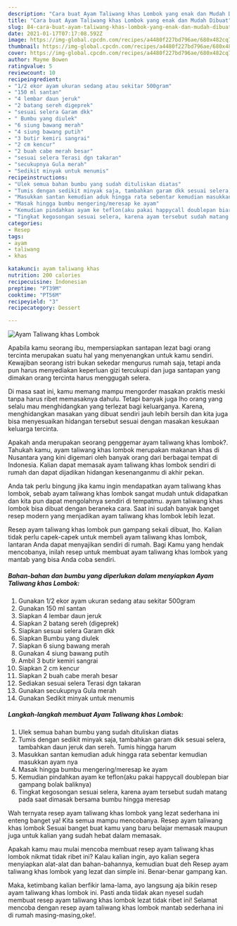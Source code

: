 ```yaml
---
description: "Cara buat Ayam Taliwang khas Lombok yang enak dan Mudah Dibuat"
title: "Cara buat Ayam Taliwang khas Lombok yang enak dan Mudah Dibuat"
slug: 84-cara-buat-ayam-taliwang-khas-lombok-yang-enak-dan-mudah-dibuat
date: 2021-01-17T07:17:08.592Z
image: https://img-global.cpcdn.com/recipes/a4480f227bd796ae/680x482cq70/ayam-taliwang-khas-lombok-foto-resep-utama.jpg
thumbnail: https://img-global.cpcdn.com/recipes/a4480f227bd796ae/680x482cq70/ayam-taliwang-khas-lombok-foto-resep-utama.jpg
cover: https://img-global.cpcdn.com/recipes/a4480f227bd796ae/680x482cq70/ayam-taliwang-khas-lombok-foto-resep-utama.jpg
author: Mayme Bowen
ratingvalue: 5
reviewcount: 10
recipeingredient:
- "1/2 ekor ayam ukuran sedang atau sekitar 500gram"
- "150 ml santan"
- "4 lembar daun jeruk"
- "2 batang sereh digeprek"
- "sesuai selera Garam dkk"
- " Bumbu yang diulek"
- "6 siung bawang merah"
- "4 siung bawang putih"
- "3 butir kemiri sangrai"
- "2 cm kencur"
- "2 buah cabe merah besar"
- "sesuai selera Terasi dgn takaran"
- "secukupnya Gula merah"
- "Sedikit minyak untuk menumis"
recipeinstructions:
- "Ulek semua bahan bumbu yang sudah dituliskan diatas"
- "Tumis dengan sedikit minyak saja, tambahkan garam dkk sesuai selera, tambahkan daun jeruk dan sereh. Tumis hingga harum"
- "Masukkan santan kemudian aduk hingga rata sebentar kemudian masukkan ayam nya"
- "Masak hingga bumbu mengering/meresap ke ayam"
- "Kemudian pindahkan ayam ke teflon(aku pakai happycall doublepan biar gampang bolak baliknya)"
- "Tingkat kegosongan sesuai selera, karena ayam tersebut sudah matang pada saat dimasak bersama bumbu hingga meresap"
categories:
- Resep
tags:
- ayam
- taliwang
- khas

katakunci: ayam taliwang khas 
nutrition: 200 calories
recipecuisine: Indonesian
preptime: "PT39M"
cooktime: "PT56M"
recipeyield: "3"
recipecategory: Dessert

---
```



![Ayam Taliwang khas Lombok](https://img-global.cpcdn.com/recipes/a4480f227bd796ae/680x482cq70/ayam-taliwang-khas-lombok-foto-resep-utama.jpg)

Apabila kamu seorang ibu, mempersiapkan santapan lezat bagi orang tercinta merupakan suatu hal yang menyenangkan untuk kamu sendiri. Kewajiban seorang istri bukan sekedar mengurus rumah saja, tetapi anda pun harus menyediakan keperluan gizi tercukupi dan juga santapan yang dimakan orang tercinta harus menggugah selera.

Di masa  saat ini, kamu memang mampu mengorder masakan praktis meski tanpa harus ribet memasaknya dahulu. Tetapi banyak juga lho orang yang selalu mau menghidangkan yang terlezat bagi keluarganya. Karena, menghidangkan masakan yang dibuat sendiri jauh lebih bersih dan kita juga bisa menyesuaikan hidangan tersebut sesuai dengan masakan kesukaan keluarga tercinta. 



Apakah anda merupakan seorang penggemar ayam taliwang khas lombok?. Tahukah kamu, ayam taliwang khas lombok merupakan makanan khas di Nusantara yang kini digemari oleh banyak orang dari berbagai tempat di Indonesia. Kalian dapat memasak ayam taliwang khas lombok sendiri di rumah dan dapat dijadikan hidangan kesenanganmu di akhir pekan.

Anda tak perlu bingung jika kamu ingin mendapatkan ayam taliwang khas lombok, sebab ayam taliwang khas lombok sangat mudah untuk didapatkan dan kita pun dapat mengolahnya sendiri di tempatmu. ayam taliwang khas lombok bisa dibuat dengan beraneka cara. Saat ini sudah banyak banget resep modern yang menjadikan ayam taliwang khas lombok lebih lezat.

Resep ayam taliwang khas lombok pun gampang sekali dibuat, lho. Kalian tidak perlu capek-capek untuk membeli ayam taliwang khas lombok, lantaran Anda dapat menyajikan sendiri di rumah. Bagi Kamu yang hendak mencobanya, inilah resep untuk membuat ayam taliwang khas lombok yang mantab yang bisa Anda coba sendiri.

<!--inarticleads1-->

##### Bahan-bahan dan bumbu yang diperlukan dalam menyiapkan Ayam Taliwang khas Lombok:

1. Gunakan 1/2 ekor ayam ukuran sedang atau sekitar 500gram
1. Gunakan 150 ml santan
1. Siapkan 4 lembar daun jeruk
1. Siapkan 2 batang sereh (digeprek)
1. Siapkan sesuai selera Garam dkk
1. Siapkan  Bumbu yang diulek
1. Siapkan 6 siung bawang merah
1. Gunakan 4 siung bawang putih
1. Ambil 3 butir kemiri sangrai
1. Siapkan 2 cm kencur
1. Siapkan 2 buah cabe merah besar
1. Sediakan sesuai selera Terasi dgn takaran
1. Gunakan secukupnya Gula merah
1. Gunakan Sedikit minyak untuk menumis




<!--inarticleads2-->

##### Langkah-langkah membuat Ayam Taliwang khas Lombok:

1. Ulek semua bahan bumbu yang sudah dituliskan diatas
1. Tumis dengan sedikit minyak saja, tambahkan garam dkk sesuai selera, tambahkan daun jeruk dan sereh. Tumis hingga harum
1. Masukkan santan kemudian aduk hingga rata sebentar kemudian masukkan ayam nya
1. Masak hingga bumbu mengering/meresap ke ayam
1. Kemudian pindahkan ayam ke teflon(aku pakai happycall doublepan biar gampang bolak baliknya)
1. Tingkat kegosongan sesuai selera, karena ayam tersebut sudah matang pada saat dimasak bersama bumbu hingga meresap




Wah ternyata resep ayam taliwang khas lombok yang lezat sederhana ini enteng banget ya! Kita semua mampu mencobanya. Resep ayam taliwang khas lombok Sesuai banget buat kamu yang baru belajar memasak maupun juga untuk kalian yang sudah hebat dalam memasak.

Apakah kamu mau mulai mencoba membuat resep ayam taliwang khas lombok nikmat tidak ribet ini? Kalau kalian ingin, ayo kalian segera menyiapkan alat-alat dan bahan-bahannya, kemudian buat deh Resep ayam taliwang khas lombok yang lezat dan simple ini. Benar-benar gampang kan. 

Maka, ketimbang kalian berfikir lama-lama, ayo langsung aja bikin resep ayam taliwang khas lombok ini. Pasti anda tiidak akan nyesel sudah membuat resep ayam taliwang khas lombok lezat tidak ribet ini! Selamat mencoba dengan resep ayam taliwang khas lombok mantab sederhana ini di rumah masing-masing,oke!.

